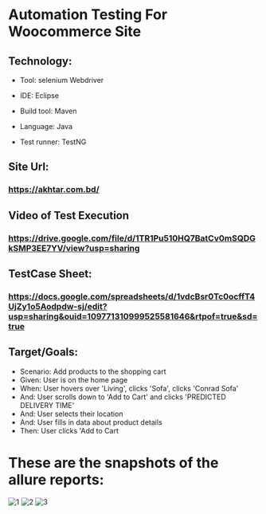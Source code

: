 # Automation Testing For Woocommerce Site

## Technology:

- Tool: selenium Webdriver

- IDE: Eclipse

- Build tool: Maven

- Language: Java

- Test runner: TestNG

## Site Url:
### https://akhtar.com.bd/

## Video of Test Execution
### https://drive.google.com/file/d/1TR1Pu510HQ7BatCv0mSQDGkSMP3EE7YV/view?usp=sharing

## TestCase Sheet:
### https://docs.google.com/spreadsheets/d/1vdcBsr0Tc0ocffT4UjZy1o5Aodpdw-sj/edit?usp=sharing&ouid=109771310999525581646&rtpof=true&sd=true

## Target/Goals:

- Scenario: Add products to the shopping cart
- Given: User is on the home page
- When: User hovers over 'Living', clicks 'Sofa', clicks 'Conrad Sofa'
- And: User scrolls down to 'Add to Cart' and clicks 'PREDICTED DELIVERY TIME'
- And: User selects their location
- And: User fills in data about product details
- Then: User clicks 'Add to Cart
 
 # These are the snapshots of the allure reports:
 
![1](https://github.com/Mamun104/-smartcare_health_system_automation_testing/assets/78067017/d8086ad5-5203-4cda-9c94-0e2732a11e33)
![2](https://github.com/Mamun104/-smartcare_health_system_automation_testing/assets/78067017/8071d4bb-3402-42ec-a3bb-a358ef3e658e)
![3](https://github.com/Mamun104/-smartcare_health_system_automation_testing/assets/78067017/f92656df-ff56-40c2-985b-c022cf257b22)





